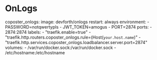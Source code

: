 # OnLogs

  coposter_onlogs:
    image: devforth/onlogs
    restart: always
    environment:
      - PASSWORD=notqwertypls
      - JWT_TOKEN=amogus
      - PORT=2874
    ports:
      - 2874:2874
    labels:
      - "traefik.enable=true"
      - "traefik.http.routers.coposter_onlogs.rule=(Host(`your.host.name`)"
      - "traefik.http.services.coposter_onlogs.loadbalancer.server.port=2874"
    volumes:
     - /var/run/docker.sock:/var/run/docker.sock
     - /etc/hostname:/etc/hostname
